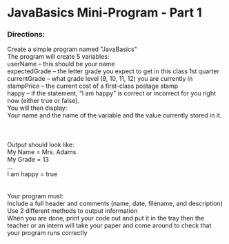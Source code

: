 # JavaBasics Mini-Program - Part 1

<h3>Directions:</h3>

<p>Create a simple program named "JavaBasics"</br>
The program will create 5 variables:</br>
userName – this should be your name</br>
expectedGrade – the letter grade you expect to get in this class 1st quarter</br>
currentGrade – what grade level (9, 10, 11, 12) you are currently in</br>
stampPrice – the current cost of a first-class postage stamp</br>
happy – if the statement, “I am happy” is correct or incorrect for you right now (either true or false).</br>
You will then display:</br>
Your name and the name of the variable and the value currently stored in it.</br>
</br></br></br>
Output should look like:</br>
	My Name = Mrs. Adams</br>
	My Grade = 13</br>
	…</br>
  I am happy = true
  </br></br></br>
Your program must:</br>
Include a full header and comments (name, date, filename, and description)</br>
Use 2 different methods to output information</br>
When you are done, print your code out and put it in the tray then the teacher or an intern will take your paper and come around to check that your program runs correctly</p>
